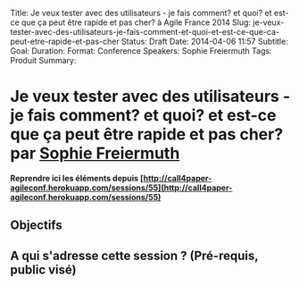 Title: Je veux tester avec des utilisateurs - je fais comment? et quoi? et est-ce que ça peut être rapide et pas cher? à Agile France 2014 
Slug: je-veux-tester-avec-des-utilisateurs-je-fais-comment-et-quoi-et-est-ce-que-ca-peut-etre-rapide-et-pas-cher
Status: Draft
Date: 2014-04-06 11:57
Subtitle: 
Goal: 
Duration: 
Format: Conference
Speakers: Sophie Freiermuth
Tags: Produit
Summary: 


# Je veux tester avec des utilisateurs - je fais comment? et quoi? et est-ce que ça peut être rapide et pas cher? par [Sophie Freiermuth](../bios/sophie-freiermuth.html)

**Reprendre ici les éléments depuis [http://call4paper-agileconf.herokuapp.com/sessions/55](http://call4paper-agileconf.herokuapp.com/sessions/55)**
## Objectifs

## A qui s'adresse cette session ? (Pré-requis, public visé)



